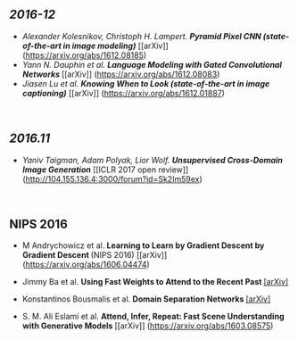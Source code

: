 ## <i>2016-12</i>

* <i>Alexander Kolesnikov, Christoph H. Lampert. <b> Pyramid Pixel CNN (state-of-the-art in image modeling)</i></b> [[arXiv]] (https://arxiv.org/abs/1612.08185)
* <i>Yann N. Dauphin et al. <b>Language Modeling with Gated Convolutional Networks </b></i>[[arXiv]] (https://arxiv.org/abs/1612.08083)
* <i> Jiasen Lu et al. <b> Knowing When to Look (state-of-the-art in image captioning)</b></i> [[arXiv]] (https://arxiv.org/abs/1612.01887)

<br>

## <i>2016.11</i>

* <i>Yaniv Taigman, Adam Polyak, Lior Wolf. <b>Unsupervised Cross-Domain Image Generation</b></i> [[ICLR 2017 open review]] (http://104.155.136.4:3000/forum?id=Sk2Im59ex) 

<br>

## NIPS 2016

* M Andrychowicz et al. <b> Learning to Learn by Gradient Descent by Gradient Descent </b> (NIPS 2016) [[arXiv]] (https://arxiv.org/abs/1606.04474)

* Jimmy Ba et al. <b> Using Fast Weights to Attend to the Recent Past </b> [[arXiv]](https://arxiv.org/abs/1610.06258)

* Konstantinos Bousmalis et al. <b> Domain Separation Networks </b> [[arXiv]](https://arxiv.org/abs/1608.06019)

* S. M. Ali Eslami et al. <b> Attend, Infer, Repeat: Fast Scene Understanding with Generative Models </b> [[arXiv]] (https://arxiv.org/abs/1603.08575)

<br>





